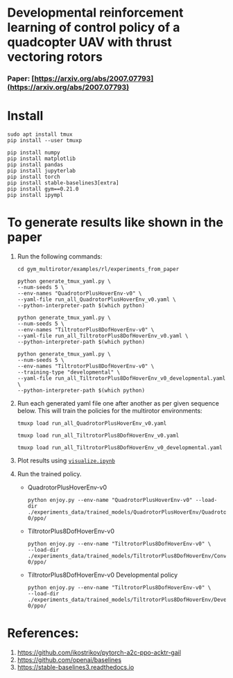 # Developmental reinforcement learning of control policy of a quadcopter UAV with thrust vectoring rotors

### **Paper**: [https://arxiv.org/abs/2007.07793](https://arxiv.org/abs/2007.07793)



# Install
```
sudo apt install tmux
pip install --user tmuxp

pip install numpy
pip install matplotlib
pip install pandas
pip install jupyterlab
pip install torch
pip install stable-baselines3[extra]
pip install gym==0.21.0
pip install ipympl
```

# To generate results like shown in the paper

1. Run the following commands:

    ```
    cd gym_multirotor/examples/rl/experiments_from_paper

    python generate_tmux_yaml.py \
    --num-seeds 5 \
    --env-names "QuadrotorPlusHoverEnv-v0" \
    --yaml-file run_all_QuadrotorPlusHoverEnv_v0.yaml \
    --python-interpreter-path $(which python)

    python generate_tmux_yaml.py \
    --num-seeds 5 \
    --env-names "TiltrotorPlus8DofHoverEnv-v0" \
    --yaml-file run_all_TiltrotorPlus8DofHoverEnv_v0.yaml \
    --python-interpreter-path $(which python)

    python generate_tmux_yaml.py \
    --num-seeds 5 \
    --env-names "TiltrotorPlus8DofHoverEnv-v0" \
    --training-type "developmental" \
    --yaml-file run_all_TiltrotorPlus8DofHoverEnv_v0_developmental.yaml \
    --python-interpreter-path $(which python)

    ```

2. Run each generated yaml file one after another as per given sequence below. This will train the policies for the multirotor environments:

    ```
    tmuxp load run_all_QuadrotorPlusHoverEnv_v0.yaml
    ```

    ```
    tmuxp load run_all_TiltrotorPlus8DofHoverEnv_v0.yaml
    ```

    ```
    tmuxp load run_all_TiltrotorPlus8DofHoverEnv_v0_developmental.yaml
    ```

3. Plot results using [``visualize.ipynb``](visualize.ipynb)

4. Run the trained policy.

    * QuadrotorPlusHoverEnv-v0
        ```
        python enjoy.py --env-name "QuadrotorPlusHoverEnv-v0" --load-dir ./experiments_data/trained_models/QuadrotorPlusHoverEnv/QuadrotorPlusHoverEnv-0/ppo/
        ```

    * TiltrotorPlus8DofHoverEnv-v0
        ```
        python enjoy.py --env-name "TiltrotorPlus8DofHoverEnv-v0" \
        --load-dir ./experiments_data/trained_models/TiltrotorPlus8DofHoverEnv/ConventionalTiltrotorPlus8DofHoverEnv-0/ppo/
        ```

    * TiltrotorPlus8DofHoverEnv-v0 Developmental policy
        ```
        python enjoy.py --env-name "TiltrotorPlus8DofHoverEnv-v0" \
        --load-dir ./experiments_data/trained_models/TiltrotorPlus8DofHoverEnv/DevelopmentalTiltrotorPlus8DofHoverEnv-0/ppo/
        ```

# References:
1. https://github.com/ikostrikov/pytorch-a2c-ppo-acktr-gail
2. https://github.com/openai/baselines
3. https://stable-baselines3.readthedocs.io
